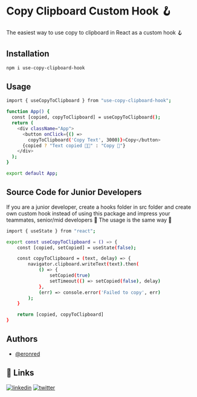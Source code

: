 
# Copy Clipboard Custom Hook 🪝

The easiest way to use copy to clipboard in React as a custom hook 🪝

## Installation
```bash
npm i use-copy-clipboard-hook

```
## Usage

```bash
import { useCopyToClipboard } from "use-copy-clipboard-hook";

function App() {
  const [copied, copyToClipboard] = useCopyToClipboard();
  return (
    <div className="App">
      <button onClick={() =>
        copyToClipboard('Copy Text', 3000)}>Copy</button>
      {copied ? "Text copied 🥳🥳" : "Copy 🤖"}
    </div>
  );
}

export default App;

```
## Source Code for Junior Developers

If you are a junior developer, create a hooks folder in src folder and create own custom hook instead of using this package and impress your teammates, senior/mid developers 🤠 The usage is the same way 👋

```bash
import { useState } from "react";

export const useCopyToClipboard = () => {
    const [copied, setCopied] = useState(false);

    const copyToClipboard = (text, delay) => {
        navigator.clipboard.writeText(text).then(
            () => {
                setCopied(true)
                setTimeout(() => setCopied(false), delay)
            },
            (err) => console.error('Failed to copy', err)
        );
    }

    return [copied, copyToClipboard]
}

```



## Authors

- [@eronred](https://www.github.com/eronred)


## 🔗 Links
[![linkedin](https://img.shields.io/badge/linkedin-0A66C2?style=for-the-badge&logo=linkedin&logoColor=white)](https://www.linkedin.com/in/eronred)
[![twitter](https://img.shields.io/badge/twitter-1DA1F2?style=for-the-badge&logo=twitter&logoColor=white)](https://twitter.com/imeronn)

